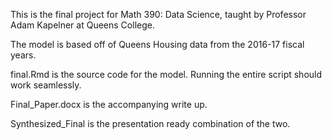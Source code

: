 This is the final project for Math 390: Data Science, taught by Professor Adam Kapelner at Queens College.


The model is based off of Queens Housing data from the 2016-17 fiscal years.

final.Rmd is the source code for the model. Running the entire script should work seamlessly.

Final_Paper.docx is the accompanying write up.

Synthesized_Final is the presentation ready combination of the two.